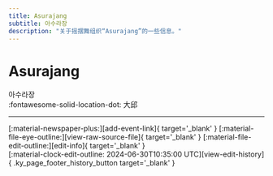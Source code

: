 ```yaml
---
title: Asurajang
subtitle: 아수라장
description: "关于摇摆舞组织“Asurajang”的一些信息。"
---
```


# Asurajang

아수라장  
:fontawesome-solid-location-dot: 大邱  


---

<div class="ky_page_footer" markdown>
<div class="ky_page_footer_trailing" markdown="span">
[:material-newspaper-plus:][add-event-link]{ target='_blank' }
[:material-file-eye-outline:][view-raw-source-file]{ target='_blank' }
[:material-file-edit-outline:][edit-info]{ target='_blank' }
</div>
<div class="ky_page_footer_leading" markdown="span">
[:material-clock-edit-outline: 2024-06-30T10:35:00 UTC][view-edit-history]{ .ky_page_footer_history_button target='_blank' }
</div>
</div>

[add-event-link]: https://github.com/swingdance/events/issues/new?assignees=&labels=add+event&projects=&template=02-add_entity.yml&title=%5Bko_KR%5D%20%3CName%3E&region=ko_KR&province=Deagu&city=Deagu&org_id=asurajang "添加活动"
[view-raw-source-file]: https://github.com/swingdance/orgs/blob/main/ko_KR/asurajang.json "查看原始源文件"
[edit-info]: https://github.com/swingdance/orgs/issues/new?assignees=&labels=update+org&projects=&template=03-update_entity.yml&title=%5Bko_KR%5D%20Asurajang&region=ko_KR&id=asurajang&name=Asurajang "编辑信息"

[view-edit-history]: https://github.com/swingdance/orgs/commits/main/ko_KR/asurajang.json "查看编辑历史"

